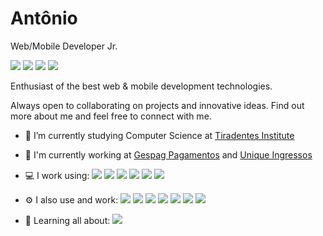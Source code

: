 # Antônio

Web/Mobile Developer Jr.

<a title="LinkedIn" href="https://www.linkedin.com/in/antonioizaias/"><img src="https://img.shields.io/badge/-antonioizaias-blue?style=flat&logo=linkedin&logoColor=white"></a> <a title="Dev.to" href="https://dev.to/antonioizaias/"><img src="https://img.shields.io/badge/-@antonioizaias-black?style=flat&logo=dev.to&logoColor=white"></a> <a title="E-mail" href="mailto:contato@antonioizaias.dev?subject=Olá,%20Antônio!%20"><img src="https://img.shields.io/badge/-contato@antonioizaias.dev-c14438?style=flat&logo=gmail&logoColor=white"></a> <a title="Apple Music" href="https://music.apple.com/profile/antonioizaias/"><img src="https://img.shields.io/badge/-@antonioizaias-grey?style=flat&logo=applemusic&logoColor=white"></a>

Enthusiast of the best web & mobile development technologies.

Always open to collaborating on projects and innovative ideas. Find out more about me and feel free to connect with me.

- 🔭 I’m currently studying Computer Science at <a title="Centro Universitário Tiradentes" href="https://al.unit.br/">Tiradentes Institute</a>

- 🏢 I'm currently working at <a title="Gespag Pagamentos" href="https://www.gespag.com.br/">Gespag Pagamentos</a> and <a title="Unique Ingressos" href="https://uniqueingressos.com.br/">Unique Ingressos</a> 

- 💻 I work using: <a title="Dart" href="#"><img src="https://img.shields.io/badge/-Dart-blue?style=flat&logo=dart"></a> <a title="Flutter" href="#"><img src="https://img.shields.io/badge/-Flutter-blue?style=flat&logo=flutter"></a> <a title="HTML 5" href="#"><img src="https://img.shields.io/badge/-HTML%205-e34f26?style=flat&logo=html5&logoColor=white"></a> <a title="CSS 3" href="#"><img src="https://img.shields.io/badge/-CSS%203-1572b6?style=flat&logo=css3"></a> <a title="JavaScript" href="#"><img src="https://img.shields.io/badge/-JavaScript-black?style=flat&logo=javascript"></a> <a title="React" href="#"><img src="https://img.shields.io/badge/-React-black?style=flat&logo=react"></a>

- ⚙️ I also use and work: <a title="Postman" href="#"><img src="https://img.shields.io/badge/-Postman-orange?style=flat&logo=postman&logoColor=white"></a> <a title="Git" href="#"><img src="https://img.shields.io/badge/-Git-f05032?style=flat&logo=git&logoColor=white"></a> <a title="Code" href="#"><img src="https://img.shields.io/badge/-Code-blue?style=flat&logo=visual-studio-code"></a> <a title="JetBrains Tools" href="#"><img src="https://img.shields.io/badge/-JetBrains%20Tools-black?style=flat&logo=jetbrains&logoColor=white"></a> <a title="Silicon" href="#"><img src="https://img.shields.io/badge/-Silicon-grey?style=flat&logo=apple&logoColor=white"></a> <a title="Docker" href="#"><img src="https://img.shields.io/badge/-Docker-0162cc?style=flat&logo=docker&logoColor=white"></a> <a title="Figma" href="#"><img src="https://img.shields.io/badge/-Figma-a259ff?style=flat&logo=figma&logoColor=white"></a>

- 🌱 Learning all about: <a title="Python" href="#"><img src="https://img.shields.io/badge/-Python-1e415e?style=flat&logo=python&logoColor=white"></a>